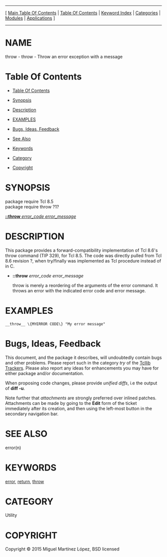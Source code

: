 
[//000000001]: # (throw \- Forward compatibility implementation of \[throw\])
[//000000002]: # (Generated from file 'tcllib\_throw\.man' by tcllib/doctools with format 'markdown')
[//000000003]: # (Copyright &copy; 2015 Miguel Martínez López, BSD licensed)
[//000000004]: # (throw\(n\) 1 tcllib "Forward compatibility implementation of \[throw\]")

<hr> [ <a href="../../../../toc.md">Main Table Of Contents</a> &#124; <a
href="../../../toc.md">Table Of Contents</a> &#124; <a
href="../../../../index.md">Keyword Index</a> &#124; <a
href="../../../../toc0.md">Categories</a> &#124; <a
href="../../../../toc1.md">Modules</a> &#124; <a
href="../../../../toc2.md">Applications</a> ] <hr>

# NAME

throw \- throw \- Throw an error exception with a message

# <a name='toc'></a>Table Of Contents

  - [Table Of Contents](#toc)

  - [Synopsis](#synopsis)

  - [Description](#section1)

  - [EXAMPLES](#section2)

  - [Bugs, Ideas, Feedback](#section3)

  - [See Also](#seealso)

  - [Keywords](#keywords)

  - [Category](#category)

  - [Copyright](#copyright)

# <a name='synopsis'></a>SYNOPSIS

package require Tcl 8\.5  
package require throw ?1?  

[__::throw__ *error\_code* *error\_message*](#1)  

# <a name='description'></a>DESCRIPTION

This package provides a forward\-compatibility implementation of Tcl 8\.6's throw
command \(TIP 329\), for Tcl 8\.5\. The code was directly pulled from Tcl 8\.6
revision ?, when try/finally was implemented as Tcl procedure instead of in C\.

  - <a name='1'></a>__::throw__ *error\_code* *error\_message*

    throw is merely a reordering of the arguments of the error command\. It
    throws an error with the indicated error code and error message\.

# <a name='section2'></a>EXAMPLES

    __throw__ \{MYERROR CODE\} "My error message"

# <a name='section3'></a>Bugs, Ideas, Feedback

This document, and the package it describes, will undoubtedly contain bugs and
other problems\. Please report such in the category *try* of the [Tcllib
Trackers](http://core\.tcl\.tk/tcllib/reportlist)\. Please also report any ideas
for enhancements you may have for either package and/or documentation\.

When proposing code changes, please provide *unified diffs*, i\.e the output of
__diff \-u__\.

Note further that *attachments* are strongly preferred over inlined patches\.
Attachments can be made by going to the __Edit__ form of the ticket
immediately after its creation, and then using the left\-most button in the
secondary navigation bar\.

# <a name='seealso'></a>SEE ALSO

error\(n\)

# <a name='keywords'></a>KEYWORDS

[error](\.\./\.\./\.\./\.\./index\.md\#error),
[return](\.\./\.\./\.\./\.\./index\.md\#return),
[throw](\.\./\.\./\.\./\.\./index\.md\#throw)

# <a name='category'></a>CATEGORY

Utility

# <a name='copyright'></a>COPYRIGHT

Copyright &copy; 2015 Miguel Martínez López, BSD licensed
